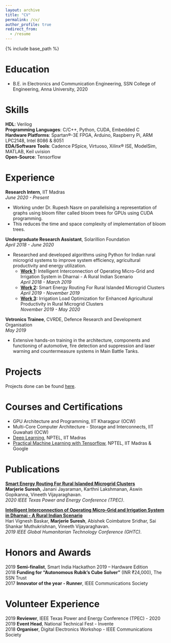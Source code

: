 ```yaml
---
layout: archive
title: "CV"
permalink: /cv/
author_profile: true
redirect_from:
  - /resume
---
```


{% include base_path %}

Education
======
* B.E. in Electronics and Communication Engineering, SSN College of Engineering, Anna University, 2020

Skills
======
**HDL**: Verilog <br>
**Programming Languages**: C/C++, Python, CUDA, Embedded C <br>
**Hardware Platforms**: Spartan®-3E FPGA, Arduino, Raspberry Pi, ARM LPC2148, Intel 8086 & 8051 <br>
**EDA/Software Tools**: Cadence PSpice, Virtuoso, Xilinx® ISE, ModelSim, MATLAB, Keil uvision <br>
**Open-Source**: Tensorflow <br>

Experience
======

**Research Intern**, IIT Madras <br>
*June 2020 - Present*
* Working under Dr. Rupesh Nasre on parallelising a representation of graphs using bloom filter called bloom trees for GPUs using CUDA programming.
* This reduces the time and space complexity of implementation of bloom trees. 

**Undergraduate Research Assistant**, Solarillion Foundation 							   
*April 2018 - June 2020*
* Researched and developed algorithms using Python for Indian rural microgrid systems to improve system efficiency, agricultural productivity and energy utilization.
  *  **[Work 1](https://marjerie.github.io/projects/GHTC):** Intelligent Interconnection of Operating Micro-Grid and Irrigation System in Dharnai - A Rural Indian Scenario <br>	     *April 2018 - March 2019*
  *  **[Work 2](https://marjerie.github.io/projects/TPEC):** Smart Energy Routing For Rural Islanded Microgrid Clusters               
      *April 2019 - November 2019*
  *  **[Work 3](https://marjerie.github.io/projects/GHTC2):** Irrigation Load Optimization for Enhanced Agricultural Productivity in Rural Microgrid Clusters <br>        			 *November 2019 - May 2020* <br>

**Vetronics Trainee**, CVRDE, Defence Research and Development Organisation 										      
*May 2019*
*	Extensive hands-on training in the architecture, components and functioning of automotive, fire detection and suppression and laser warning and countermeasure systems in Main Battle Tanks.

Projects
======

Projects done can be found [here](https://marjerie.github.io/projects/).

Courses and Certifications
======

* GPU Architecture and Programming, IIT Kharagpur (OCW)
* Multi-Core Computer Architecture - Storage and Interconnects, IIT Guwahati (OCW)
* [Deep Learning](https://drive.google.com/file/d/17HrWeTtodEk6uZL4Yr0XP_hZi890XhRi/view), NPTEL, IIT Madras
* [Practical Machine Learning with Tensorflow](https://drive.google.com/file/d/1Uu3NHRoDoHvk-WvVAtCYD5rgXAW4bFnV/view), NPTEL, IIT Madras & Google

Publications
======

<b>[Smart Energy Routing For Rural Islanded Microgrid Clusters](https://marjerie.github.io/projects/TPEC)</b> <br> 
<b>Marjerie Suresh</b>, Janani Jayaraman, Karthni Lakshmanan, Aswin Gopikanna, Vineeth Vijayaraghavan.<br>
<i>2020 IEEE Texas Power and Energy Conference (TPEC)</i>.

<b>[Intelligent Interconnection of Operating Micro-Grid and Irrigation System in Dharnai - A Rural Indian Scenario](https://marjerie.github.io/projects/GHTC)</b><br> 
Hari Vignesh Baskar, <b>Marjerie Suresh</b>, Abishek Coimbatore Sridhar, Sai Shankar Muthukrishnan, Vineeth Vijayaraghavan.<br>
<i>2019 IEEE Global Humanitarian Technology Conference (GHTC)</i>.

Honors and Awards
======

2019 **Semi-finalist**, Smart India Hackathon 2019 – Hardware Edition <br>
2018 **Funding for “Autonomous Rubik’s Cube Solver”** (INR ₹24,000), The SSN Trust <br>
2017 **Innovator of the year - Runner**, IEEE Communications Society 

Volunteer Experience
======

2019 **Reviewer**, IEEE Texas Power and Energy Conference (TPEC) - 2020 <br>
2019 **Event Head**, National Technical Fest - Invente <br>
2018 **Organiser**, Digital Electronics Workshop - IEEE Communications Society 	

